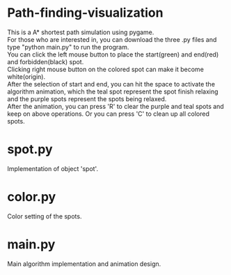 # Path-finding-visualization
This is a A* shortest path simulation using pygame.  
For those who are interested in, you can download the three .py files and  type "python main.py" to run the program.  
You can click the left mouse button to place the start(green) and end(red) and forbidden(black) spot.  
Clicking right mouse button on the colored spot can make it become white(origin).  
After the selection of start and end, you can hit the space to activate the algorithm animation, which the teal spot represent the spot finish relaxing and the purple spots represent the spots being relaxed.  
After the animation, you can press 'R' to clear the purple and teal spots and keep on above operations. Or you can press 'C' to clean up all colored spots.  
# spot.py
Implementation of object 'spot'.
# color.py
Color setting of the spots.
# main.py
Main algorithm implementation and animation design.    